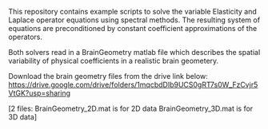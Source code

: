 This repository contains example scripts to solve the 
variable Elasticity and Laplace operator equations 
using spectral methods. The resulting system of equations
are preconditioned by constant coefficient approximations 
of the operators.

Both solvers read in a BrainGeometry matlab file which 
describes the spatial variability of physical coefficients 
in a realistic brain geometery. 

Download the brain geometry files from the drive link below:
https://drive.google.com/drive/folders/1mqcbdDIb9UCS0gRT7s0W_FzCvjr5VtGK?usp=sharing

[2 files: BrainGeometry_2D.mat is for 2D data
          BrainGeometry_3D.mat is for 3D data]
